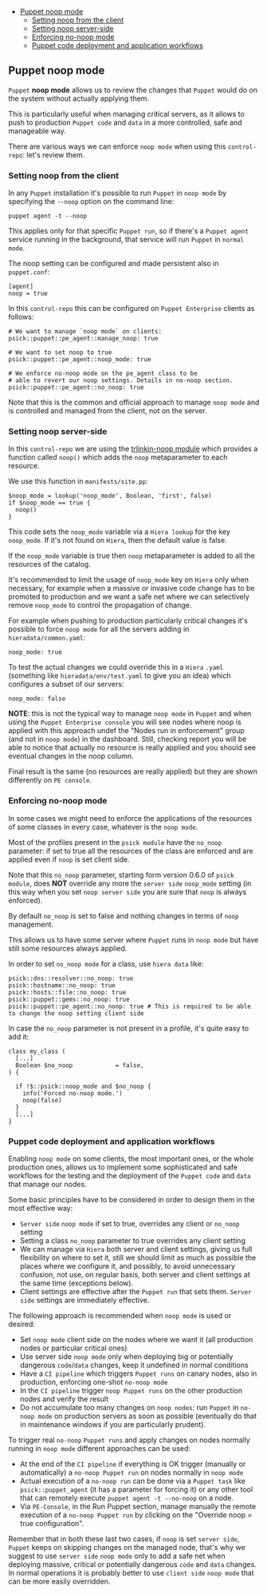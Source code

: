 - [Puppet noop mode](#puppet-noop-mode)
    - [Setting noop from the client](#setting-noop-from-the-client)
    - [Setting noop server-side](#setting-noop-server-side)
    - [Enforcing no-noop mode](#enforcing-no-noop-mode)
    - [Puppet code deployment and application workflows](#puppet-code-deployment-and-application-workflows)

## Puppet noop mode

`Puppet` **noop mode** allows us to review the changes that `Puppet` would do on the system without actually applying them.

This is particularly useful when managing critical servers, as it allows to push to production `Puppet code` and `data` in a more controlled, safe and manageable way.

There are various ways we can enforce `noop mode` when using this `control-repo`: let's review them.

### Setting noop from the client

In any `Puppet` installation it's possible to run `Puppet` in `noop mode` by specifying the ```--noop``` option on the command line:

    puppet agent -t --noop

This applies only for that specific `Puppet run`, so if there's a ```Puppet agent``` service running in the background, that service will run `Puppet` in `normal mode`.

The noop setting can be configured and made persistent also in ```puppet.conf```:

    [agent]
    noop = true

In this `control-repo` this can be configured on `Puppet Enterprise` clients as follows:

    # We want to manage `noop mode` on clients:
    psick::puppet::pe_agent::manage_noop: true

    # We want to set noop to true
    psick::puppet::pe_agent::noop_mode: true

    # We enforce no-noop mode on the pe_agent class to be
    # able to revert our noop settings. Details in no-noop section.
    psick::puppet::pe_agent::no_noop: true

Note that this is the common and official approach to manage `noop mode` and is controlled and managed from the client, not on the server.

### Setting noop server-side

In this `control-repo` we are using the [trlinkin-noop module](https://forge.puppet.com/trlinkin/noop) which provides a function called ```noop()``` which adds the ```noop``` metaparameter to each resource.

We use this function in ```manifests/site.pp```:

    $noop_mode = lookup('noop_mode', Boolean, 'first', false)
    if $noop_mode == true {
      noop()
    }

This code sets the ```noop_mode``` variable via a ```Hiera lookup``` for the key ```noop_mode```. If it's not found on `Hiera`, then the default value is false.

If the ```noop_mode``` variable is true then ```noop``` metaparameter is added to all the resources of the catalog.

It's recommended to limit the usage of ```noop_mode``` key on `Hiera` only when necessary, for example when a massive or invasive code change has to be promoted to production and we want a safe net where we can selectively remove ```noop_mode``` to control the propagation of change.

For example when pushing to production particularly critical changes it's possible to force `noop mode` for all the servers adding in ```hieradata/common.yaml```:

    noop_mode: true

To test the actual changes we could override this in a `Hiera` `.yaml` (something like ```hieradata/env/test.yaml``` to give you an idea) which configures a subset of our servers:

    noop_mode: false

**NOTE**: this is not the typical way to manage `noop mode` in `Puppet` and when using the `Puppet Enterprise console` you will see nodes where noop is applied with this approach undef the "Nodes run in enforcement" group (and not in `noop mode`) in the dashboard. Still, checking report you will be able to notice that actually no resource is really applied and you should see eventual changes in the noop column.

Final result is the same (no resources are really applied) but they are shown differently on `PE console`.


### Enforcing no-noop mode

In some cases we might need to enforce the applications of the resources of some classes in every case, whatever is the `noop mode`.

Most of the profiles present in the `psick module` have the ```no_noop``` parameter: if set to true all the resources of the class are enforced and are applied even if `noop` is set client side.

Note that this ```no_noop``` parameter, starting form version 0.6.0 of `psick module`, does **NOT** override any more the `server side` ```noop_mode``` setting (in this way when you set `noop server side` you are sure that `noop` is always enforced).

By default ```no_noop``` is set to false and nothing changes in terms of `noop` management.

This allows us to have some server where `Puppet` runs in `noop mode` but have still some resources always applied.

In order to set ```no_noop mode``` for a class, use ```hiera data``` like:

    psick::dns::resolver::no_noop: true
    psick::hostname::no_noop: true
    psick::hosts::file::no_noop: true
    psick::puppet::gems::no_noop: true
    psick::puppet::pe_agent::no_noop: true # This is required to be able to change the noop setting client side

In case the ```no_noop``` parameter is not present in a profile, it's quite easy to add it:

    class my_class (
      [...]
      Boolean $no_noop            = false,
    ) {

      if !$::psick::noop_mode and $no_noop {
        info('Forced no-noop mode.')
        noop(false)
      }
      [...]
    }

### Puppet code deployment and application workflows

Enabling `noop mode` on some clients, the most important ones, or the whole production ones, allows us to implement some sophisticated and safe workflows for the testing and the deployment of the `Puppet code` and `data` that manage our nodes.

Some basic principles have to be considered in order to design them in the most effective way:

  - `Server side` `noop mode` if set to true, overrides any client or ```no_noop``` setting
  - Setting a class ```no_noop``` parameter to true overrides any client setting
  - We can manage via `Hiera` both server and client settings, giving us full flexibility on where to set it, still we should limit as much as possible the places where we configure it, and possibly, to avoid unnecessary confusion, not use, on regular basis, both server and client settings at the same time (exceptions below).
  - Client settings are effective after the `Puppet run` that sets them. `Server side` settings are immediately effective.

The following approach is recommended when `noop mode` is used or desired:

  - Set `noop mode` client side on the nodes where we want it (all production nodes or particular critical ones)
  - Use server side `noop mode` only when deploying big or potentially dangerous `code`/`data` changes, keep it undefined in normal conditions
  - Have a `CI pipeline` which triggers `Puppet runs` on canary nodes, also in production, enforcing one-shot ```no-noop mode```
  - In the `CI pipeline` trigger `noop Puppet runs` on the other production nodes and verify the result
  - Do not accumulate too many changes on `noop nodes`: run `Puppet` in ```no-noop mode``` on production servers as soon as possible (eventually do that in maintenance windows if you are particularly prudent).

To trigger real ```no-noop``` `Puppet runs` and apply changes on nodes normally running in `noop mode` different approaches can be used:

  - At the end of the `CI pipeline` if everything is OK trigger (manually or automatically) a ```no-noop Puppet run``` on nodes normally in `noop mode`
  - Actual execution of a ```no-noop run``` can be done via a `Puppet task` like ```psick::puppet_agent``` (it has a parameter for forcing it) or any other tool that can remotely execute ```puppet agent -t --no-noop``` on a node.
  - Via `PE-Console`, in the Run Puppet section, manage manually the remote execution of a ```no-noop Puppet run``` by clicking on the "Override noop = true configuration".

Remember that in both these last two cases, if `noop` is set `server side`, `Puppet` keeps on skipping changes on the managed node, that's why we suggest to use `server side` `noop mode` only to add a safe net when deploying massive, critical or potentially dangerous `code` and `data` changes.
In normal operations it is probably better to use `client side` `noop mode` that can be more easily overridden.
